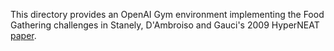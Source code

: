 This directory provides an OpenAI Gym environment implementing the Food Gathering
challenges in Stanely, D'Ambroiso and Gauci's 2009 HyperNEAT 
[paper](https://axon.cs.byu.edu/Dan/778/papers/NeuroEvolution/stanley3**.pdf).
